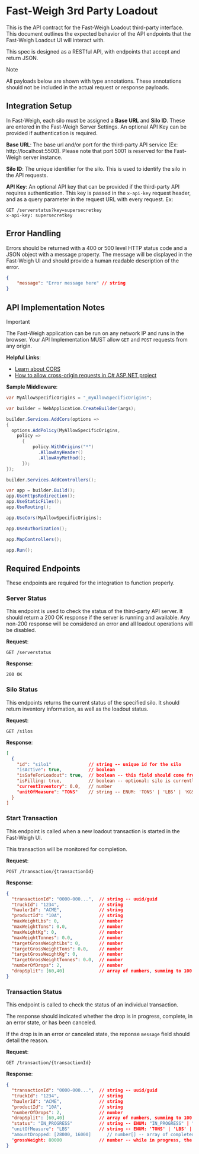 # Fast-Weigh 3rd Party Loadout

This is the API contract for the Fast-Weigh Loadout third-party interface. This document outlines the expected behavior of the API endpoints that the Fast-Weigh Loadout UI will interact with.

This spec is designed as a RESTful API, with endpoints that accept and return JSON.

> [!NOTE]
> All payloads below are shown with type annotations. These annotations should not be included in the actual request or response payloads.

## Integration Setup

In Fast-Weigh, each silo must be assigned a **Base URL** and **Silo ID**. These are entered in the Fast-Weigh Server Settings. An optional API Key can be provided if authentication is required.

**Base URL**: The base url and/or port for the third-party API service (Ex: http://localhost:5500). Please note that port 5001 is reserved for the Fast-Weigh server instance.

**Silo ID**: The unique identifier for the silo. This is used to identify the silo in the API requests.

**API Key**: An optional API key that can be provided if the third-party API requires authentication. This key is passed in the `x-api-key` request header, and as a query parameter in the request URL with every request. Ex:

```http
GET /serverstatus?key=supersecretkey
x-api-key: supersecretkey
```

## Error Handling

Errors should be returned with a 400 or 500 level HTTP status code and a JSON object with a message property. The message will be displayed in the Fast-Weigh UI and should provide a human readable description of the error.

```json
{
	"message": "Error message here" // string
}
```

## API Implementation Notes

> [!IMPORTANT]
> The Fast-Weigh application can be run on any network IP and runs in the browser. Your API Implementation MUST allow `GET` and `POST` requests from any origin.

**Helpful Links**:

- [Learn about CORS](https://developer.mozilla.org/en-US/docs/Web/HTTP/CORS)
- [How to allow cross-origin requests in C# ASP.NET project](https://learn.microsoft.com/en-us/aspnet/core/security/cors?view=aspnetcore-8.0)

**Sample Middleware**:

```cs
var MyAllowSpecificOrigins = "_myAllowSpecificOrigins";

var builder = WebApplication.CreateBuilder(args);

builder.Services.AddCors(options =>
{
  options.AddPolicy(MyAllowSpecificOrigins,
    policy =>
      {
          policy.WithOrigins("*")
            .AllowAnyHeader()
            .AllowAnyMethod();
      });
});

builder.Services.AddControllers();

var app = builder.Build();
app.UseHttpsRedirection();
app.UseStaticFiles();
app.UseRouting();

app.UseCors(MyAllowSpecificOrigins);

app.UseAuthorization();

app.MapControllers();

app.Run();
```

## Required Endpoints

These endpoints are required for the integration to function properly.

### Server Status

This endpoint is used to check the status of the third-party API server. It should return a 200 OK response if the server is running and available. Any non-200 response will be considered an error and all loadout operations will be disabled.

**Request**:

```http
GET /serverstatus
```

**Response**:

```http
200 OK
```

### Silo Status

This endpoints returns the current status of the specified silo. It should return inventory information, as well as the loadout status.

**Request**:

```http
GET /silos
```

**Response**:

```json
[
  {
    "id": "silo1"              // string -- unique id for the silo
    "isActive": true,          // boolean
    "isSafeForLoadout": true,  // boolean -- this field should come from the 3rd party's own safety checks
    "isFilling: true,          // boolean -- optional: silo is currently being filled with inventory
    "currentInventory": 0.0,   // number
    "unitOfMeasure": "TONS"    // string -- ENUM: 'TONS' | 'LBS' | 'KGS' | 'TONNES' 
  }
]
```

### Start Transaction

This endpoint is called when a new loadout transaction is started in the Fast-Weigh UI.

This transaction will be monitored for completion. 

**Request**:

```http
POST /transaction/{transactionId}
```

**Response**:

```json
{
  "transactionId": "0000-000...",  // string -- uuid/guid
  "truckId": "1234",               // string
  "haulerId": "ACME",              // string
  "productId": "10A",              // string
  "maxWeightLbs": 0,               // number
  "maxWeightTons": 0.0,            // number
  "maxWeightKg": 0,                // number
  "maxWeightTonnes": 0.0,          // number
  "targetGrossWeightLbs": 0,       // number
  "targetGrossWeightTons": 0.0,    // number
  "targetGrossWeightKg": 0,        // number
  "targetGrossWeightTonnes": 0.0,  // number
  "numberOfDrops": 2,              // number
  "dropSplit": [60,40]             // array of numbers, summing to 100
}
```

### Transaction Status

This endpoint is called to check the status of an individual transaction.

The response should indicated whether the drop is in progress, complete, in an error state, or has been canceled. 

If the drop is in an error or canceled state, the reponse `message` field should detail the reason.

**Request**:

```http
GET /transaction/{transactionId}
```

**Response**:

```json
{
  "transactionId": "0000-000...",  // string -- uuid/guid
  "truckId": "1234",               // string
  "haulerId": "ACME",              // string
  "productId": "10A",              // string
  "numberOfDrops": 2,              // number
  "dropSplit": [60,40]             // array of numbers, summing to 100
  "status": "IN_PROGRESS"          // string -- ENUM: "IN_PROGRESS" | "COMPLETE" | "ERROR" | "CANCELED"
  "unitOfMeasure": "LBS"           // string -- ENUM: 'TONS' | 'LBS' | 'KGS' | 'TONNES' 
  "amountDropped: [28000, 16000]      // number[] -- array of completed drops
  "grossWeight: 80000              // number -- while in progress, the current gross. when complete, the final gross
}
```









